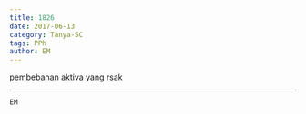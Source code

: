 ```yaml
---
title: 1826
date: 2017-06-13
category: Tanya-SC
tags: PPh
author: EM
---
```


pembebanan aktiva yang rsak

---



`EM`
